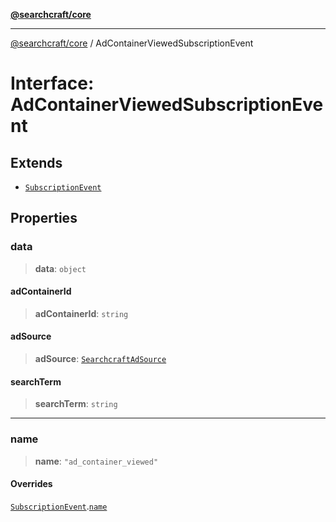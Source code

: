 [**@searchcraft/core**](/reference/sdk/core/README.md)

***

[@searchcraft/core](/reference/sdk/core/globals.md) / AdContainerViewedSubscriptionEvent

# Interface: AdContainerViewedSubscriptionEvent

## Extends

- [`SubscriptionEvent`](/reference/sdk/core/interfaces/SubscriptionEvent.md)

## Properties

### data

> **data**: `object`

#### adContainerId

> **adContainerId**: `string`

#### adSource

> **adSource**: [`SearchcraftAdSource`](/reference/sdk/core/type-aliases/SearchcraftAdSource.md)

#### searchTerm

> **searchTerm**: `string`

***

### name

> **name**: `"ad_container_viewed"`

#### Overrides

[`SubscriptionEvent`](/reference/sdk/core/interfaces/SubscriptionEvent.md).[`name`](/reference/sdk/core/interfaces/SubscriptionEvent.md#name)
